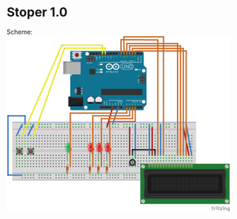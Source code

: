 # Stoper 1.0

Scheme:
![alt text](https://github.com/Kacper1263/arduino/blob/master/stoper/stoper_KM_bb.png)
